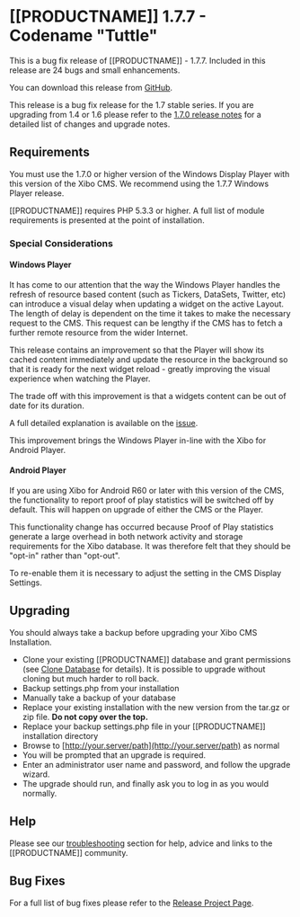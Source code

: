 <!--toc=getting_started-->
# [[PRODUCTNAME]] 1.7.7 - Codename "Tuttle"

This is a bug fix release of [[PRODUCTNAME]] - 1.7.7. Included in this release are 24 bugs and small enhancements.

You can download this release from [GitHub](https://github.com/xibosignage/xibo-cms/releases/tag/1.7.7).

This release is a bug fix release for the 1.7 stable series. If you are upgrading from 1.4 or 1.6 please refer to the [1.7.0 release notes](release_notes_1.7.0.html) for a detailed list of changes and upgrade notes.

## Requirements
You must use the 1.7.0 or higher version of the Windows Display Player with this version of the Xibo CMS. We recommend using the 1.7.7 Windows Player release.

[[PRODUCTNAME]] requires PHP 5.3.3 or higher. A full list of module requirements is presented at the point of installation.

### Special Considerations
#### Windows Player
It has come to our attention that the way the Windows Player handles the refresh of resource based content (such as Tickers, DataSets, Twitter, etc) can introduce a visual delay when updating a widget on the active Layout. The length of delay is dependent on the time it takes to make the necessary request to the CMS. This request can be lengthy if the CMS has to fetch a further remote resource from the wider Internet.

This release contains an improvement so that the Player will show its cached content immediately and update the resource in the background so that it is ready for the next widget reload - greatly improving the visual experience when watching the Player.

The trade off with this improvement is that a widgets content can be out of date for its duration.

A full detailed explanation is available on the [issue](https://github.com/xibosignage/xibo/issues/759).

This improvement brings the Windows Player in-line with the Xibo for Android Player.

#### Android Player
If you are using Xibo for Android R60 or later with this version of the CMS, the functionality to report proof of play statistics will be switched off by default. This will happen on upgrade
of either the CMS or the Player.

This functionality change has occurred because Proof of Play statistics generate a large overhead in both network activity and storage requirements for the Xibo database. It was
therefore felt that they should be "opt-in" rather than "opt-out".

To re-enable them it is necessary to adjust the setting in the CMS Display Settings.

## Upgrading
You should always take a backup before upgrading your Xibo CMS Installation.

*   Clone your existing [[PRODUCTNAME]] database and grant permissions
(see [Clone Database](release_notes_clonedb.html "Clone Database") for details). It is possible to upgrade without cloning but much harder to roll back.
*   Backup settings.php from your installation
*   Manually take a backup of your database
*   Replace your existing installation with the new version from the tar.gz or zip file. **Do not copy over the top.**
*   Replace your backup settings.php file in your [[PRODUCTNAME]] installation directory
*   Browse to [http://your.server/path](http://your.server/path) as normal
*   You will be prompted that an upgrade is required.
*   Enter an administrator user name and password, and follow the upgrade wizard.
*   The upgrade should run, and finally ask you to log in as you would normally.


## Help
Please see our [troubleshooting](troubleshooting.html) section for help, advice and links to the [[PRODUCTNAME]] community.

## Bug Fixes
For a full list of bug fixes please refer to the [Release Project Page](https://github.com/xibosignage/xibo/issues?q=milestone%3A1.7.7+is%3Aclosed).
